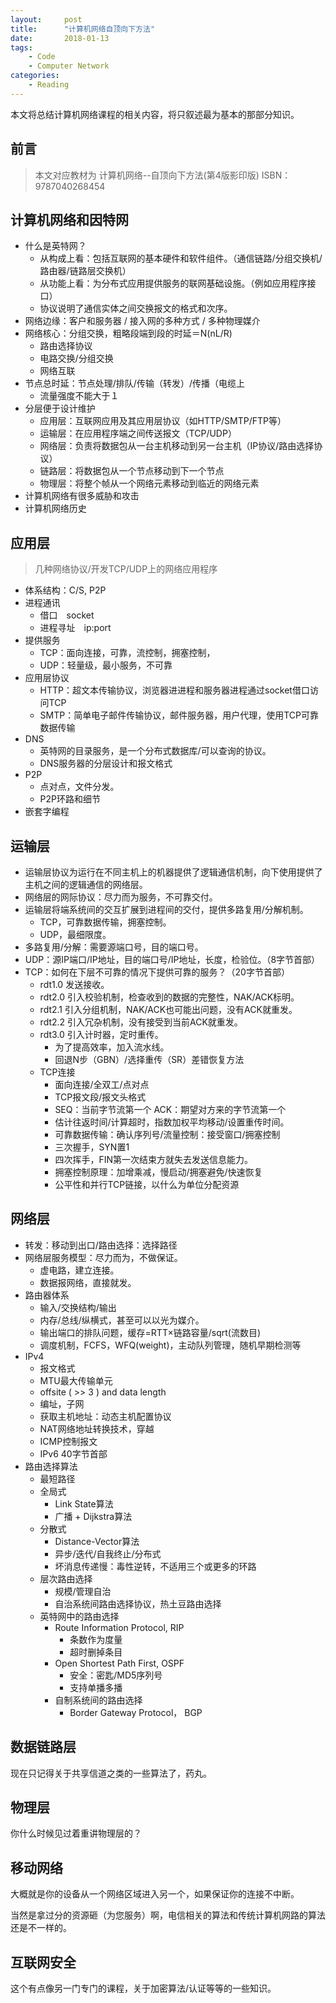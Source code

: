 ```yaml
---
layout:     post
title:      "计算机网络自顶向下方法"
date:       2018-01-13
tags:
    - Code
    - Computer Network
categories:
    - Reading
---
```


本文将总结计算机网络课程的相关内容，将只叙述最为基本的那部分知识。


## 前言
> 本文对应教材为
> 计算机网络--自顶向下方法(第4版影印版) ISBN：9787040268454

## 计算机网络和因特网
+ 什么是英特网？
    + 从构成上看：包括互联网的基本硬件和软件组件。（通信链路/分组交换机/路由器/链路层交换机）
    + 从功能上看：为分布式应用提供服务的联网基础设施。（例如应用程序接口）
    + 协议说明了通信实体之间交换报文的格式和次序。
+ 网络边缘：客户和服务器 / 接入网的多种方式 / 多种物理媒介
+ 网络核心：分组交换，粗略段端到段的时延＝N(nL/R)
    + 路由选择协议
    + 电路交换/分组交换
    + 网络互联
+ 节点总时延：节点处理/排队/传输（转发）/传播（电缆上
    + 流量强度不能大于１
+ 分层便于设计维护
    + 应用层：互联网应用及其应用层协议（如HTTP/SMTP/FTP等）
    + 运输层：在应用程序端之间传送报文（TCP/UDP）
    + 网络层：负责将数据包从一台主机移动到另一台主机（IP协议/路由选择协议）
    + 链路层：将数据包从一个节点移动到下一个节点
    + 物理层：将整个帧从一个网络元素移动到临近的网络元素
+ 计算机网络有很多威胁和攻击
+ 计算机网络历史

<!--more-->

## 应用层
> 几种网络协议/开发TCP/UDP上的网络应用程序

+ 体系结构：C/S, P2P
+ 进程通讯
    + 借口　socket
    + 进程寻址　ip:port
+ 提供服务
    + TCP：面向连接，可靠，流控制，拥塞控制，
    + UDP：轻量级，最小服务，不可靠
+ 应用层协议
    + HTTP：超文本传输协议，浏览器进进程和服务器进程通过socket借口访问TCP
    + SMTP：简单电子邮件传输协议，邮件服务器，用户代理，使用TCP可靠数据传输
+ DNS
    + 英特网的目录服务，是一个分布式数据库/可以查询的协议。
    + DNS服务器的分层设计和报文格式
+ P2P
    + 点对点，文件分发。
    + P2P环路和细节
+ 嵌套字编程

## 运输层
+ 运输层协议为运行在不同主机上的机器提供了逻辑通信机制，向下使用提供了主机之间的逻辑通信的网络层。
+ 网络层的网际协议：尽力而为服务，不可靠交付。
+ 运输层将端系统间的交互扩展到进程间的交付，提供多路复用/分解机制。
    + TCP，可靠数据传输，拥塞控制。
    + UDP，最细限度。
+ 多路复用/分解：需要源端口号，目的端口号。
+ UDP：源IP端口/IP地址，目的端口号/IP地址，长度，检验位。（8字节首部）
+ TCP：如何在下层不可靠的情况下提供可靠的服务？（20字节首部）
    + rdt1.0 发送接收。
    + rdt2.0 引入校验机制，检查收到的数据的完整性，NAK/ACK标明。
    + rdt2.1 引入分组机制，NAK/ACK也可能出问题，没有ACK就重发。
    + rdt2.2 引入冗杂机制，没有接受到当前ACK就重发。
    + rdt3.0 引入计时器，定时重传。
        + 为了提高效率，加入流水线。
        + 回退N步（GBN）/选择重传（SR）差错恢复方法
    + TCP连接
        + 面向连接/全双工/点对点
        + TCP报文段/报文头格式
        + SEQ：当前字节流第一个 ACK：期望对方来的字节流第一个
        + 估计往返时间/计算超时，指数加权平均移动/设置重传时间。
        + 可靠数据传输：确认序列号/流量控制：接受窗口/拥塞控制
        + 三次握手，SYN置1
        + 四次挥手，FIN第一次结束方就失去发送信息能力。
        + 拥塞控制原理：加增乘减，慢启动/拥塞避免/快速恢复
        + 公平性和并行TCP链接，以什么为单位分配资源

## 网络层
+ 转发：移动到出口/路由选择：选择路径
+ 网络层服务模型：尽力而为，不做保证。
    + 虚电路，建立连接。
    + 数据报网络，直接就发。
+ 路由器体系
    + 输入/交换结构/输出
    + 内存/总线/纵横式，甚至可以以光为媒介。
    + 输出端口的排队问题，缓存=RTT×链路容量/sqrt(流数目)
    + 调度机制，FCFS，WFQ(weight)，主动队列管理，随机早期检测等
+ IPv4
    + 报文格式
    + MTU最大传输单元
    + offsite ( >> 3 ) and data length
    + 编址，子网
    + 获取主机地址：动态主机配置协议
    + NAT网络地址转换技术，穿越
    + ICMP控制报文
    + IPv6 40字节首部
+ 路由选择算法
    + 最短路径
    + 全局式
        + Link State算法
        + 广播 + Dijkstra算法
    + 分散式
        + Distance-Vector算法
        + 异步/迭代/自我终止/分布式
        + 坏消息传递慢：毒性逆转，不适用三个或更多的环路
    + 层次路由选择
        + 规模/管理自治
        + 自治系统间路由选择协议，热土豆路由选择
    + 英特网中的路由选择
        + Route Information Protocol, RIP
            + 条数作为度量
            + 超时删掉条目
        + Open Shortest Path First, OSPF
            + 安全：密匙/MD5序列号
            + 支持单播多播
        + 自制系统间的路由选择
            + Border Gateway Protocol， BGP

## 数据链路层

现在只记得关于共享信道之类的一些算法了，药丸。

## 物理层

你什么时候见过着重讲物理层的？

## 移动网络

大概就是你的设备从一个网络区域进入另一个，如果保证你的连接不中断。

当然是拿过分的资源砸（为您服务）啊，电信相关的算法和传统计算机网路的算法还是不一样的。

## 互联网安全

这个有点像另一门专门的课程，关于加密算法/认证等等的一些知识。